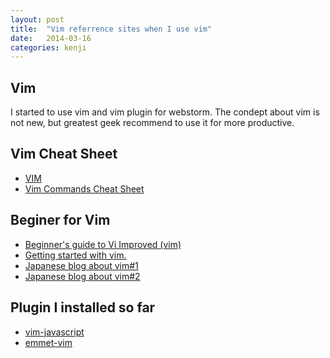 ```yaml
---
layout: post
title:  "Vim referrence sites when I use vim"
date:   2014-03-16
categories: kenji
---
```


## Vim
I started to use vim and vim plugin for webstorm.
The condept about vim is not new, but greatest geek recommend to use it for more productive.

## Vim Cheat Sheet
- [VIM](http://rtorruellas.com/vim-cheat-sheet/)
- [Vim Commands Cheat Sheet](http://www.fprintf.net/vimCheatSheet.html)

## Beginer for Vim
- [Beginner's guide to Vi Improved (vim)](http://newbiedoc.sourceforge.net/text_editing/vim.html)
- [Getting started with vim.](http://bilalquadri.com/blog/2012/12/17/getting-started-with-vim/)
- [Japanese blog about vim#1](http://www.curiosity-drives.me/2012/01/rails.html)
- [Japanese blog about vim#2](http://vim-users.jp/2011/04/hack215/)

## Plugin I installed so far

- [vim-javascript](https://github.com/pangloss/vim-javascript) 
- [emmet-vim](https://github.com/mattn/emmet-vim/)


